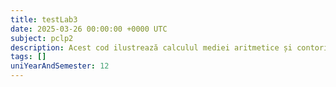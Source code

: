 ```yaml
---
title: testLab3
date: 2025-03-26 00:00:00 +0000 UTC
subject: pclp2
description: Acest cod ilustrează calculul mediei aritmetice și contorizarea numerelor pozitive/negative dintr-un set de intrări, folosind bucle iterative și condiții logice pentru procesare și validare.
tags: []
uniYearAndSemester: 12
---
```



